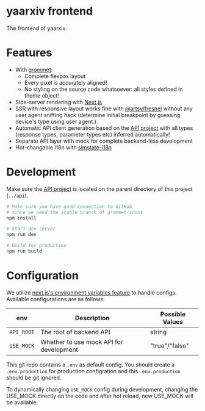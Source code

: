 # yaarxiv frontend

The frontend of yaarxiv.

# Features

- With [grommet](https://v2.grommet.io/):
    - Complete flexbox layout
    - Every pixel is accurately aligned!
    - No styling on the source code whatsoever: all styles defined in theme object!
- Side-server rendering with [Next.js](https://nextjs.org/)
- SSR with responsive layout works fine with [@artsy/fresnel](https://github.com/artsy/fresnel) without any user agent sniffing hack (determine initial breakpoint by guessing device's type using user agent.)
- Automatic API client generation based on the [API project](https://github.com/ddadaal/yaarxiv/tree/master/api) with all types (response types, parameter types etc) inferred automatically!
- Separate API layer with mock for complete backend-less development
- Hot-changable i18n with [simstate-i18n](https://github.com/ddadaal/simstate-i18n)

# Development

Make sure the [API project](https://github.com/ddadaal/yaarxiv/tree/master/api) is located on the parent directory of this project (`../api`).

```bash
# Make sure you have good connection to GitHub
# since we need the stable branch of grommet-icons
npm install

# Start dev server
npm run dev

# Build for production
npm run build
```

# Configuration

We utilize [next.js's environment variables feature](https://nextjs.org/docs/basic-features/environment-variables) to handle configs. Available configurations are as follows:

| env        | Description                             | Possible Values |
| ---------- | --------------------------------------- | --------------- |
| `API_ROOT` | The root of backend API                 | string          |
| `USE_MOCK` | Whether to use mock API for development | "true"/"false"  |

This git repo contains a `.env` as default config. You should create a `.env.production` for production configration and this `.env.production` should be git ignored.

To dynamically changing `USE_MOCK` config during development, changing the USE_MOCK directly on the code and after hot reload, new USE_MOCK will be available.
